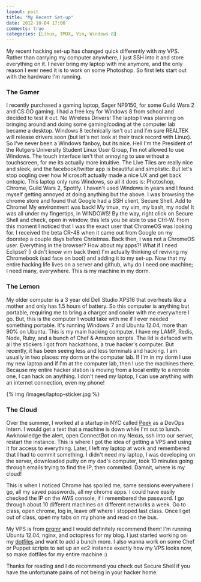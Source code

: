 ```yaml
---
layout: post
title: "My Recent Set-up"
date: 2012-10-04 17:06
comments: true
categories: [Linux, TMUX, Vim, Windows 8]
---
```


My recent hacking set-up has changed quick differently with my VPS. 
Rather than carrying my computer anywhere, I just SSH into it and store everything on it.
I never bring my laptop with me anymore, and the only reason I ever need it is to work on some Photoshop.
So first lets start out with the hardware I'm running.

### The Gamer
I recently purchased a gaming laptop, Sager NP9150, for some Guild Wars 2 and CS:GO gaming. 
I had a free key for Windows 8 from school and decided to test it out. No Wireless Drivers! 
The laptop I was planning on bringing around and doing some gaming/coding at the computer lab became a desktop. 
Windows 8 technically isn't out and I'm sure REALTEK will release drivers soon (but let's not look 
at their track record with Linux). So I've never been a Windows fanboy, but its nice. 
Hell I'm the President of the Rutgers University Student Linux User Group, I'm not allowed to use Windows.
The touch interface isn't that annoying to use without a touchscreen, for me its actually more intuitive.
The Live Tiles are really nice and sleek, and the facebook/twitter app is beautiful and simplistic.
But let's stop oogling over how Microsoft actually made a nice UX and get back ontopic. This laptop only 
runs Windows, so all it does is: Photoshop, Chrome, Guild Wars 2, Spotify. I haven't used Windows in years 
and I found myself getting annoyed at doing anything but the above. I was browsing the chrome store and 
found that Google had a SSH client, Secure Shell. Add to Chrome!
My environment was back! My tmux, my vim, my bash, my node! It was all under my fingertips, in WINDOWS!
By the way, right click on Secure Shell and check, open in window, this lets you be able to use Ctrl-W.
From this moment I noticed that I was the exact user that ChromeOS was looking for. I received the 
beta CR-48 when it came out from Google on my doorstep a couple days before Christmas. Back then, I was
not a ChromeOS user. Everything in the browser? How about my apps?! What if I need Eclipse? (I didn't 
know vim back then) I'm actually thinking of reviving my Chromebook (sad face on boot) and adding it
to my set-up. Now that my entire hacking life lives on a server and github, why do I need one machine;
I need many, everywhere. This is my machine in my dorm.

### The Lemon
My older computer is a 3 year old Dell Studio XPS16 that overheats like a mother and only has 1.5 hours
of battery.
So this computer is anything but portable, requiring me to bring a charger and cooler with me everywhere I go.
But, this is the computer I would take with me if I ever needed something portable.
It's running Windows 7 and Ubuntu 12.04, more than 90% on Ubuntu. This is my main hacking computer.
I have my LAMP, Redis, Node, Ruby, and a bunch of Chef & Amazon scripts. The lid is defaced with all the 
stickers I got from hackathons, a true hacker's computer. But recently, it has been seeing less and less
terminals and hacking. I am usually in two places: my dorm or the computer lab. If I'm in my dorm I use
my new laptop and if I'm at the computer lab, then I use the machines there. Because my entire hacker
station is moving from a local entity to a remote one, I can hack on anything. I don't need my laptop,
I can use anything with an internet connection, even my phone!

{% img /images/laptop-sticker.jpg %}


### The Cloud
Over the summer, I worked at a startup in NYC called [Peek](http://www.peek.ly) as a DevOps Intern.
I would get a text that a machine is down while I'm out to lunch. Awknowledge the alert, open ConnectBot
on my Nexus, ssh into our server, restart the instance. This is where I got the idea of getting a VPS 
and using it for access to everything. Later, I left my laptop at work and remembered that I had to commit
something. I didn't need my laptop, I was developing on the server, downloaded putty on my dad's computer,
took 10 minutes going through emails trying to find the IP, then commited. Damnit, where is my cloud!

This is when I noticed Chrome has spoiled me, same sessions everywhere I go, all my saved passwords,
all my chrome apps. I could have easily checked the IP on the AWS console, if I remembered the password.
I go through about 10 different machines on different networks a week. Go to class, open chrome, log in,
leave off where I stopped last class. Once I get out of class, open my tabs on my phone and read on the bus.

My VPS is from [prgmr](http://www.prgmr.com) and I would definitely recommend them! I'm running Ubuntu 12.04,
nginx, and octopress for my blog. I just started working on my [dotfiles](https://github.com/JetFault/dotfiles)
and want to add a bunch more. I also wanna work on some Chef or Puppet scripts to set up an ec2 instance
exactly how my VPS looks now, so make dotfiles for my entire machine :)

Thanks for reading and I do recommend you check out Secure Shell if you have the unfortunate pains of not 
being in your hacker home.
